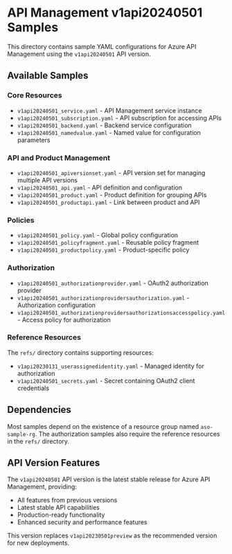 # API Management v1api20240501 Samples

This directory contains sample YAML configurations for Azure API Management using the `v1api20240501` API version.

## Available Samples

### Core Resources
- `v1api20240501_service.yaml` - API Management service instance
- `v1api20240501_subscription.yaml` - API subscription for accessing APIs
- `v1api20240501_backend.yaml` - Backend service configuration
- `v1api20240501_namedvalue.yaml` - Named value for configuration parameters

### API and Product Management
- `v1api20240501_apiversionset.yaml` - API version set for managing multiple API versions
- `v1api20240501_api.yaml` - API definition and configuration
- `v1api20240501_product.yaml` - Product definition for grouping APIs
- `v1api20240501_productapi.yaml` - Link between product and API

### Policies
- `v1api20240501_policy.yaml` - Global policy configuration
- `v1api20240501_policyfragment.yaml` - Reusable policy fragment
- `v1api20240501_productpolicy.yaml` - Product-specific policy

### Authorization
- `v1api20240501_authorizationprovider.yaml` - OAuth2 authorization provider
- `v1api20240501_authorizationprovidersauthorization.yaml` - Authorization configuration
- `v1api20240501_authorizationprovidersauthorizationsaccesspolicy.yaml` - Access policy for authorization

### Reference Resources
The `refs/` directory contains supporting resources:
- `v1api20230131_userassignedidentity.yaml` - Managed identity for authorization
- `v1api20240501_secrets.yaml` - Secret containing OAuth2 client credentials

## Dependencies

Most samples depend on the existence of a resource group named `aso-sample-rg`. The authorization samples also require the reference resources in the `refs/` directory.

## API Version Features

The `v1api20240501` API version is the latest stable release for Azure API Management, providing:
- All features from previous versions
- Latest stable API capabilities
- Production-ready functionality
- Enhanced security and performance features

This version replaces `v1api20230501preview` as the recommended version for new deployments.
